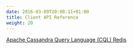 ```yaml
---
date: 2016-03-09T20:08:11+01:00
title: Client API Reference
weight: 20
---
```


<a class="section-link" href="cql/">
  Apache Cassandra Query Language (CQL)
</a>

<a class="section-link" href="redis/">
  Redis
</a>
